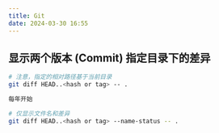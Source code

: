 ```yaml
---
title: Git 
date: 2024-03-30 16:55
---
```


## 显示两个版本 (Commit) 指定目录下的差异

```bash
# 注意，指定的相对路径基于当前目录
git diff HEAD..<hash or tag> -- .

每年开始

# 仅显示文件名和差异
git diff HEAD..<hash or tag> --name-status -- .
```